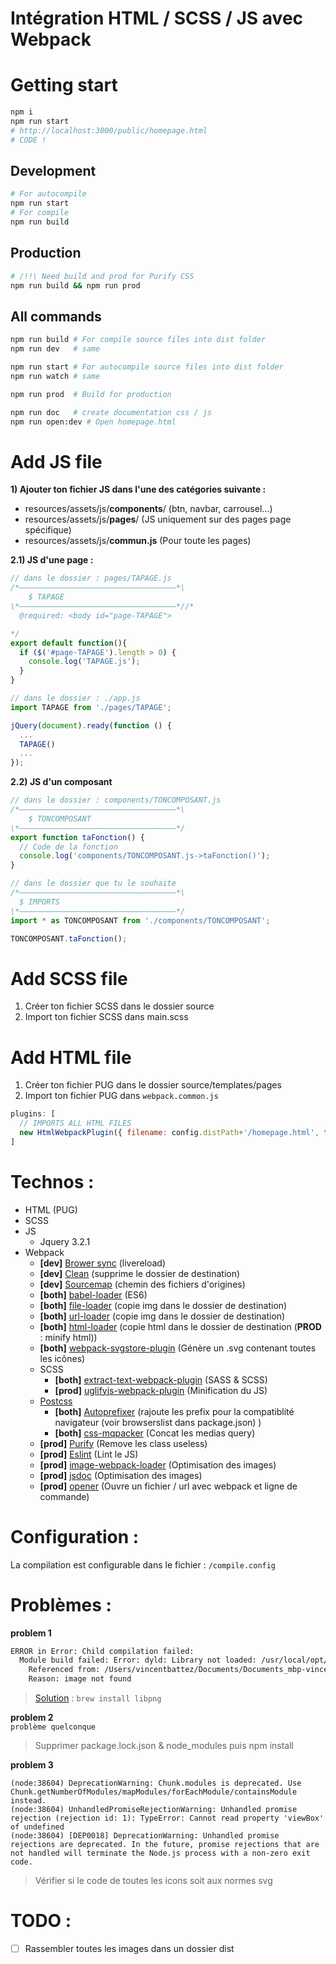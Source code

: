 # Intégration HTML / SCSS / JS avec Webpack

# Getting start
```bash
npm i
npm run start
# http://localhost:3000/public/homepage.html
# CODE !
```
## Development
```bash
# For autocompile
npm run start
# For compile 
npm run build
```
## Production
```bash
# /!!\ Need build and prod for Purify CSS
npm run build && npm run prod
```

## All commands
```bash
npm run build # For compile source files into dist folder
npm run dev   # same

npm run start # For autocompile source files into dist folder
npm run watch # same

npm run prod  # Build for production

npm run doc   # create documentation css / js
npm run open:dev # Open homepage.html
```

# Add JS file
**1) Ajouter ton fichier JS dans l'une des catégories suivante :**
- resources/assets/js/<b>components</b>/ (btn, navbar, carrousel...)
- resources/assets/js/<b>pages</b>/ (JS uniquement sur des pages page spécifique)
- resources/assets/js/<b>commun.js</b> (Pour toute les pages)

**2.1) JS d'une page :**
```js
// dans le dossier : pages/TAPAGE.js
/*———————————————————————————————————*\
    $ TAPAGE
\*———————————————————————————————————*//*
  @required: <body id="page-TAPAGE">

*/
export default function(){
  if ($('#page-TAPAGE').length > 0) {
    console.log('TAPAGE.js');
  }
}
```
```js
// dans le dossier : ./app.js
import TAPAGE from './pages/TAPAGE';

jQuery(document).ready(function () {
  ...
  TAPAGE()
  ...
});
```

**2.2) JS d'un composant**
```js
// dans le dossier : components/TONCOMPOSANT.js
/*———————————————————————————————————*\
    $ TONCOMPOSANT
\*———————————————————————————————————*/
export function taFonction() {
  // Code de la fonction
  console.log('components/TONCOMPOSANT.js->taFonction()');
}
```
```js
// dans le dossier que tu le souhaite
/*———————————————————————————————————*\
  $ IMPORTS
\*———————————————————————————————————*/
import * as TONCOMPOSANT from './components/TONCOMPOSANT';

TONCOMPOSANT.taFonction();
```

# Add SCSS file
1) Créer ton fichier SCSS dans le dossier source
2) Import ton fichier SCSS dans main.scss

# Add HTML file
1) Créer ton fichier PUG dans le dossier source/templates/pages
2) Import ton fichier PUG dans ``webpack.common.js``
````js
plugins: [
  // IMPORTS ALL HTML FILES
  new HtmlWebpackPlugin({ filename: config.distPath+'/homepage.html', template: config.srcPath_HTML + '/homepage.pug' }),
]
````

# Technos :
- HTML (PUG)
- SCSS
- JS
  - Jquery 3.2.1
- Webpack
  - **[dev]**  [Brower sync](https://github.com/Va1/browser-sync-webpack-plugin) (livereload)
  - **[dev]**  [Clean](https://github.com/johnagan/clean-webpack-plugin) (supprime le dossier de destination)
  - **[dev]**  [Sourcemap](https://webpack.js.org/configuration/devtool/) (chemin des fichiers d'origines)
  - **[both]** [babel-loader](https://github.com/babel/babel-loader) (ES6)
  - **[both]** [file-loader](https://github.com/webpack-contrib/file-loader) (copie img dans le dossier de destination)
  - **[both]** [url-loader](https://github.com/webpack-contrib/url-loader) (copie img dans le dossier de destination)
  - **[both]** [html-loader](https://github.com/webpack-contrib/html-loader) (copie html dans le dossier de destination (**PROD** : minify html))
  -  **[both]** [webpack-svgstore-plugin](https://www.npmjs.com/package/webpack-svgstore-plugin) (Génère un .svg contenant toutes les icônes)
  - SCSS
    - **[both]** [extract-text-webpack-plugin](https://github.com/webpack-contrib/extract-text-webpack-plugin) (SASS & SCSS)
    - **[prod]** [uglifyjs-webpack-plugin](https://github.com/webpack-contrib/uglifyjs-webpack-plugin) (Minification du JS)
  - [Postcss](https://github.com/postcss/postcss-loader)
    - **[both]** [Autoprefixer](https://github.com/postcss/autoprefixer) (rajoute les prefix pour la compatiblité navigateur (voir browserslist dans package.json) )
    - **[both]** [css-mqpacker](https://github.com/hail2u/node-css-mqpacker) (Concat les medias query) 
  - **[prod]** [Purify](https://github.com/webpack-contrib/purifycss-webpack) (Remove les class useless)
  - **[prod]** [Eslint](https://github.com/MoOx/eslint-loader) (Lint le JS)
  - **[prod]** [image-webpack-loader](https://github.com/tcoopman/image-webpack-loader) (Optimisation des images)
  - **[prod]** [jsdoc](https://github.com/tcoopman/image-webpack-loader) (Optimisation des images)
  - **[prod]** [opener](https://github.com/domenic/opener) (Ouvre un fichier / url avec webpack et ligne de commande)


# Configuration :
La compilation est configurable dans le fichier : `/compile.config`

# Problèmes :
**problem 1**
````bash
ERROR in Error: Child compilation failed:
  Module build failed: Error: dyld: Library not loaded: /usr/local/opt/libpng/lib/libpng16.16.dylib
    Referenced from: /Users/vincentbattez/Documents/Documents_mbp-vincent/Programmation/starter-integration/node_modules/mozjpeg/vendor/cjpeg
    Reason: image not found
````
> [Solution](https://github.com/tcoopman/image-webpack-loader/issues/51) : ``brew install libpng`` 

**problem 2**
<br>`problème quelconque`
> Supprimer package.lock.json & node_modules puis npm install

**problem 3**
```
(node:38604) DeprecationWarning: Chunk.modules is deprecated. Use Chunk.getNumberOfModules/mapModules/forEachModule/containsModule instead.
(node:38604) UnhandledPromiseRejectionWarning: Unhandled promise rejection (rejection id: 1): TypeError: Cannot read property 'viewBox' of undefined
(node:38604) [DEP0018] DeprecationWarning: Unhandled promise rejections are deprecated. In the future, promise rejections that are not handled will terminate the Node.js process with a non-zero exit code.
```
> Vérifier si le code de toutes les icons soit aux normes svg


# TODO :
- [ ] Rassembler toutes les images dans un dossier dist